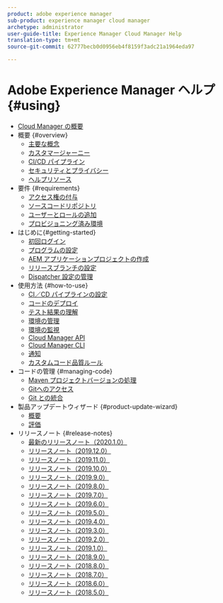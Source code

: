 ```yaml
---
product: adobe experience manager
sub-product: experience manager cloud manager
archetype: administrator
user-guide-title: Experience Manager Cloud Manager Help
translation-type: tm+mt
source-git-commit: 62777becb0d0956eb4f8159f3adc21a1964eda97

---
```



# Adobe Experience Manager ヘルプ {#using}

+ [Cloud Manager の概要](introduction-to-cloud-manager.md)
+ 概要 {#overview}
   + [主要な概念](key-concepts.md)
   + [カスタマージャーニー](customer-journey.md)
   + [CI/CD パイプライン](ci-cd-pipeline.md)
   + [セキュリティとプライバシー](security-and-privacy.md)
   + [ヘルプリソース](help-resources.md)
+ 要件 {#requirements}
   + [アクセス権の付与](access-rights-granted.md)
   + [ソースコードリポジトリ](source-code-repository.md)
   + [ユーザーとロールの追加](setting-up-users-and-roles.md)
   + [プロビジョニング済み環境](environments-provisioned.md)
+ はじめに{#getting-started}
   + [初回ログイン](first-time-login.md)
   + [プログラムの設定](setting-up-program.md)
   + [AEM アプリケーションプロジェクトの作成](create-an-application-project.md)
   + [リリースブランチの設定](configure-your-release-branches.md)
   + [Dispatcher 設定の管理](dispatcher-configurations.md)
+ 使用方法 {#how-to-use}
   + [CI／CD パイプラインの設定](configuring-pipeline.md)
   + [コードのデプロイ](deploying-code.md)
   + [テスト結果の理解](understand-your-test-results.md)
   + [環境の管理](manage-your-environment.md)
   + [環境の監視](monitor-your-environments.md)
   + [Cloud Manager API](https://www.adobe.io/apis/experiencecloud/cloud-manager/docs.html)
   + [Cloud Manager CLI](https://github.com/adobe/aio-cli-plugin-cloudmanager/blob/master/README.md)
   + [通知](notifications.md)
   + [カスタムコード品質ルール](custom-code-quality-rules.md)
+ コードの管理 {#managing-code}
   + [Maven プロジェクトバージョンの処理](activating-maven-project.md)
   + [Gitへのアクセス](accessing-git.md)
   + [Git との統合](setup-cloud-manager-git-integration.md)
+ 製品アップデートウィザード {#product-update-wizard}
   + [概要](overview-productupdate-wizard.md)
   + [評価](evaluation.md)
+ リリースノート {#release-notes}
   + [最新のリリースノート（2020.1.0）](release-notes-current.md)
   + [リリースノート（2019.12.0）](release-notes-2019-12-0-new.md)
   + [リリースノート（2019.11.0）](release-notes-2019-11-0.md)
   + [リリースノート（2019.10.0）](release-notes-2019-10-0.md)
   + [リリースノート（2019.9.0）](release-notes-2019-9-0.md)
   + [リリースノート（2019.8.0）](release-notes-2019-8-0.md)
   + [リリースノート（2019.7.0）](release-notes-2019-7-0.md)
   + [リリースノート（2019.6.0）](release-notes-2019-6-0.md)
   + [リリースノート（2019.5.0）](release-notes-2019-5-0.md)
   + [リリースノート（2019.4.0）](release-notes-2019-4-0.md)
   + [リリースノート（2019.3.0）](release-notes-2019-3-0.md)
   + [リリースノート（2019.2.0）](release-notes-2019-2-0.md)
   + [リリースノート（2019.1.0）](release-notes-2019-1-0.md)
   + [リリースノート（2018.9.0）](release-notes-2018-9-0.md)
   + [リリースノート（2018.8.0）](release-notes-2018-8-0.md)
   + [リリースノート（2018.7.0）](release-notes-2018-7-0.md)
   + [リリースノート（2018.6.0）](release-notes-2018-6-0.md)
   + [リリースノート（2018.5.0）](release-notes-2018-5-0.md)
